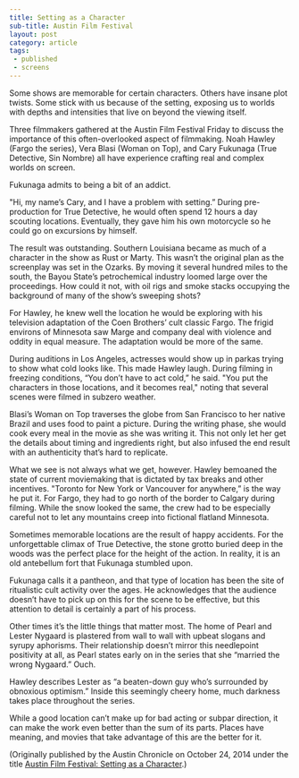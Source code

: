 ```yaml
---
title: Setting as a Character
sub-title: Austin Film Festival
layout: post
category: article
tags:
 - published
 - screens
---
```


Some shows are memorable for certain characters. Others have insane plot twists. Some stick with us because of the setting, exposing us to worlds with depths and intensities that live on beyond the viewing itself.

Three filmmakers gathered at the Austin Film Festival Friday to discuss the importance of this often-overlooked aspect of filmmaking. Noah Hawley (Fargo the series), Vera Blasi (Woman on Top), and Cary Fukunaga (True Detective, Sin Nombre) all have experience crafting real and complex worlds on screen.

Fukunaga admits to being a bit of an addict.

"Hi, my name’s Cary, and I have a problem with setting.” During pre-production for True Detective, he would often spend 12 hours a day scouting locations. Eventually, they gave him his own motorcycle so he could go on excursions by himself.

The result was outstanding. Southern Louisiana became as much of a character in the show as Rust or Marty. This wasn’t the original plan as the screenplay was set in the Ozarks. By moving it several hundred miles to the south, the Bayou State’s petrochemical industry loomed large over the proceedings. How could it not, with oil rigs and smoke stacks occupying the background of many of the show’s sweeping shots?

For Hawley, he knew well the location he would be exploring with his television adaptation of the Coen Brothers’ cult classic Fargo. The frigid environs of Minnesota saw Marge and company deal with violence and oddity in equal measure. The adaptation would be more of the same.

During auditions in Los Angeles, actresses would show up in parkas trying to show what cold looks like. This made Hawley laugh. During filming in freezing conditions, “You don’t have to act cold,” he said. "You put the characters in those locations, and it becomes real," noting that several scenes were filmed in subzero weather.

Blasi’s Woman on Top traverses the globe from San Francisco to her native Brazil and uses food to paint a picture. During the writing phase, she would cook every meal in the movie as she was writing it. This not only let her get the details about timing and ingredients right, but also infused the end result with an authenticity that’s hard to replicate.

What we see is not always what we get, however. Hawley bemoaned the state of current moviemaking that is dictated by tax breaks and other incentives. "Toronto for New York or Vancouver for anywhere,” is the way he put it. For Fargo, they had to go north of the border to Calgary during filming. While the snow looked the same, the crew had to be especially careful not to let any mountains creep into fictional flatland Minnesota.

Sometimes memorable locations are the result of happy accidents. For the unforgettable climax of True Detective, the stone grotto buried deep in the woods was the perfect place for the height of the action. In reality, it is an old antebellum fort that Fukunaga stumbled upon.

Fukunaga calls it a pantheon, and that type of location has been the site of ritualistic cult activity over the ages. He acknowledges that the audience doesn’t have to pick up on this for the scene to be effective, but this attention to detail is certainly a part of his process.

Other times it’s the little things that matter most. The home of Pearl and Lester Nygaard is plastered from wall to wall with upbeat slogans and syrupy aphorisms. Their relationship doesn’t mirror this needlepoint positivity at all, as Pearl states early on in the series that she “married the wrong Nygaard.” Ouch.

Hawley describes Lester as “a beaten-down guy who’s surrounded by obnoxious optimism.” Inside this seemingly cheery home, much darkness takes place throughout the series.

While a good location can’t make up for bad acting or subpar direction, it can make the work even better than the sum of its parts. Places have meaning, and movies that take advantage of this are the better for it.

<!-- <a href="" target="blank">
  <img src="" alt="">
</a> -->

(Originally published by the Austin Chronicle on October 24, 2014 under the title [Austin Film Festival: Setting as a Character](http://www.austinchronicle.com/daily/screens/2014-10-25/austin-film-festival-setting-as-a-character/).)